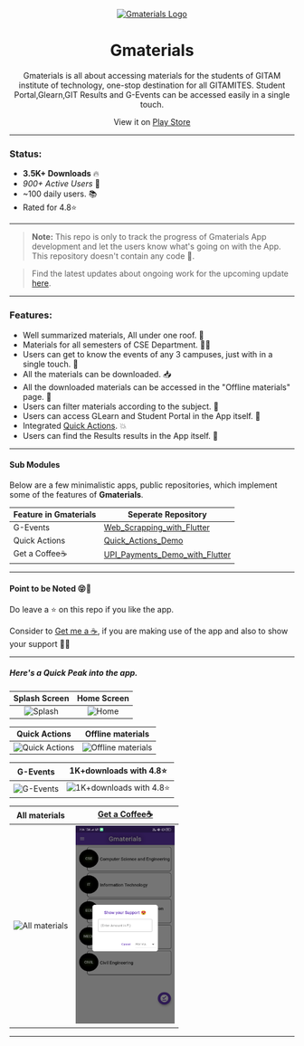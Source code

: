 <p align="center">
  <a href="https://play.google.com/store/apps/details?id=com.we.intialp" target="_blank">
    <img alt="Gmaterials Logo" title="Gmaterials" src="https://lh3.googleusercontent.com/zRh7IKmA7938PJvis_LjphXzBfEy3vmeUgxFodUcUG3GvIv-iNDfiD5ynmi2VWmycUJn=s180-rw" width="150">
  </a>
</p>

<h1 align="center">Gmaterials</h1>

<P align="center">
Gmaterials is all about accessing materials for the students of GITAM institute of technology, one-stop destination for all GITAMITES. Student Portal,Glearn,GIT Results and G-Events can be accessed easily in a single touch.
</p>

<p align="center">
  View it on <a href = "https://play.google.com/store/apps/details?id=com.we.intialp" target = "_blank">Play Store</a>
</p>

___

### Status:
* **3.5K+ Downloads** 🔥
* _900+ Active Users_ 📲
* ~100 daily users. 📚
* Rated for 4.8⭐
___

>**Note:** This repo is only to track the progress of Gmaterials App development and let the users know what's going on with the App. This repository doesn't contain any code 🙂.

> Find the latest updates about ongoing work for the upcoming update [here](https://github.com/srikanth7785/Gmaterials_App/blob/master/DevelopmentJourney(v3).md).
___

### Features:
* Well summarized materials, All under one roof. 📔
* Materials for all semesters of CSE Department. 👨‍🎓
* Users can get to know the events of any 3 campuses, just with in a single touch. 🤳
* All the materials can be downloaded. 📥
* All the downloaded materials can be accessed in the "Offline materials" page. 📁
* Users can filter materials according to the subject. 🔽
* Users can access GLearn and Student Portal in the App itself. 📲
* Integrated [Quick Actions](https://developer.android.com/guide/topics/ui/shortcuts). 💥
* Users can find the Results results in the App itself. 🧐

___

#### Sub Modules
Below are a few minimalistic apps, public repositories, which implement some of the features of __Gmaterials__.

Feature in Gmaterials | Seperate Repository |
---|---|
G-Events|[Web_Scrapping_with_Flutter](https://github.com/srikanth7785/Web_Scrapping_with_Flutter)
Quick Actions|[Quick_Actions_Demo](https://github.com/srikanth7785/Quick_Actions_Demo)
Get a Coffee☕|[UPI_Payments_Demo_with_Flutter](https://github.com/srikanth7785/UPI_Payments_Demo_with_Flutter)
___

#### Point to be Noted 😝🤩

Do leave a ⭐ on this repo if you like the app.

Consider to [Get me a ☕](http://rzp.io/l/supportgmaterials), if you are making use of the app and also to show your support 🤝😍
___

##### Here's a Quick Peak into the app.
|Splash Screen|Home Screen|
|:---:|:---:|
|<img src="https://pbs.twimg.com/media/EYddQmVU0AAfhSj?format=jpg&name=large" alt = "Splash" width="175" height="350">|<img src="https://lh3.googleusercontent.com/zPOtQ_OG8zl4cIsH7AwuQDrmte8D_EmrPoev1efWjz_aS5x4GZdZ6iVmiP5NUXq_8A=w720-h310-rw" alt = "Home" width="175" height="350">|

|Quick Actions|Offline materials|
|:---:|:---:|
|<img src="https://pbs.twimg.com/media/EYddR7PU0AAHvTC?format=jpg&name=large" alt = "Quick Actions" width="175" height="350">|<img src="https://lh3.googleusercontent.com/W4jfoWcGFat-ilY5G9re-19SQgmBDdLIGabr0prJMwZHyTU82tivZxfYxJ5wm1kfwIkS=w720-h310-rw" alt = "Offline materials" width="175" height="350">

|G-Events|1K+downloads with 4.8⭐|
|:---:|:---:|
|<img src="https://lh3.googleusercontent.com/sfOK468eEPnpdrHHMY9PCOpmbKRHcxJZH-pMQc0V7X54ZmcOucQenrEZ6rC382_0dgA=w720-h310-rw" alt = "G-Events" width="175" height="350">|<img src="https://media-exp1.licdn.com/dms/image/C5622AQFfSdSOgRa65A/feedshare-shrink_800/0?e=1593648000&v=beta&t=y2JZI72jo0AOVbM5G-ts-pQVG-5JVMtPnAfR_5ioJGA" alt = "1K+downloads with 4.8⭐" width="175" height="350">

|All materials|[Get a Coffee☕](http://rzp.io/l/supportgmaterials)|
|:---:|:---:|
|<img src="https://pbs.twimg.com/media/EYddRakVAAAadOx?format=jpg&name=large" alt = "All materials" width="175" height="350">|<img src="Images/Get%20a%20Coffee.png" alt = "Get a Coffee☕" width="175" height="350">
___
